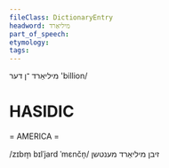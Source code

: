 ```yaml
---
fileClass: DictionaryEntry
headword: מיליאַרד
part_of_speech: 
etymology: 
tags: 
---
```

מיליאַרד
־ן
דער
'billion/

HASIDIC
=======
= AMERICA = 

/zɪbm̩ bɪlˈjard ˈmɛnčn̩/ זיבן מיליאַרד מענטשן